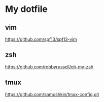 # My dotfile

## vim

<https://github.com/spf13/spf13-vim>

## zsh

<https://github.com/robbyrussell/oh-my-zsh>

## tmux

<https://github.com/samoshkin/tmux-config.git>
